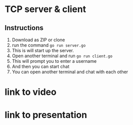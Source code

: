 # TCP server & client
## Instructions
1. Download as ZIP or clone
2. run the command ```go run server.go``` 
3. This is will start up the server.
4. Open another terminal and run ```go run client.go```
5. This will prompt you to enter a username
6. And then you can start chat
7. You can open another terminal and chat with each other

# link to video


# link to presentation


